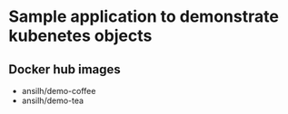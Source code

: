 # Sample application to demonstrate kubenetes objects
## Docker hub images
   - ansilh/demo-coffee
   - ansilh/demo-tea
